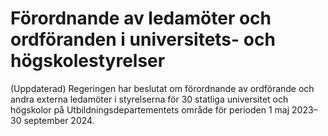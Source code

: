 # Förordnande av ledamöter och ordföranden i universitets- och högskolestyrelser

(Uppdaterad) Regeringen har beslutat om förordnande av ordförande och andra externa ledamöter i styrelserna för 30 statliga universitet och högskolor på Utbildningsdepartementets område för perioden 1 maj 2023–30 september 2024.
